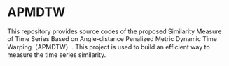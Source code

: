# APMDTW
This repository provides source codes of the proposed Similarity Measure of Time Series Based on Angle-distance Penalized Metric Dynamic Time Warping（APMDTW）. This project is used to build an efficient way to measure the time series similarity. 
